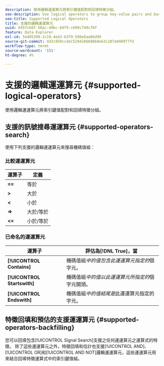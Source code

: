 ```yaml
---
description: 使用邏輯運運算元將索引鍵值配對和回填特徵分組。
seo-description: Use logical operators to group key-value pairs and backfill traits.
seo-title: Supported Logical Operators
title: 支援的邏輯運運算元
uuid: 645fcb6f-50ac-49bc-8df9-c699c749cf8f
feature: Data Explorer
exl-id: 5e405390-1c19-4e43-b3f9-598e8aa6bd99
source-git-commit: 4d3c859cc4dc5294286680b0e63c287e0409f7fd
workflow-type: tm+mt
source-wordcount: '151'
ht-degree: 4%

---
```


# 支援的邏輯運運算元 {#supported-logical-operators}

使用邏輯運運算元將索引鍵值配對和回填特徵分組。

## 支援的訊號搜尋運運算元 {#supported-operators-search}

使用下列支援的邏輯運運算元來搜尋機碼值組：

### 比較運運算元

| 運算子 | 定義 |
|---|---|
| **==** | 等於 |
| **>** | 大於 |
| **&lt;** | 小於 |
| **=>** | 大於/等於 |
| **&lt;=** | 小於/等於 |

### 已命名的運運算元

| 運算子 | 評估為[!DNL True]，當 |
|---|---|
| **[!UICONTROL Contains]** | 機碼值組&#x200B;*中的值包含此運運算元指定的*&#x200B;個字元。 |
| **[!UICONTROL Startswith]** | 機碼值組&#x200B;*中的值以此運運算元所指定的*&#x200B;個字元開頭。 |
| **[!UICONTROL Endswith]** | 機碼值組&#x200B;*中的值結尾是*&#x200B;此運運算元指定的字元。 |

## 特徵回填和預估的支援運運算元 {#supported-operators-backfilling}

您可以回填包含[!UICONTROL Signal Search]支援之任何運運算元之運算式的特徵。 除了這些運運算元之外，特徵回填和估計也支援[!UICONTROL AND]、[!UICONTROL OR]和[!UICONTROL AND NOT]邏輯運運算元，這些運運算元用來結合回填特徵運算式中的索引鍵值組。
